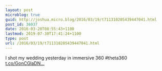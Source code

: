 ```yaml
---
layout: post
microblog: true
guid: http://joshua.micro.blog/2016/03/19/t711310205439447041.html
post_id: 36037
date: 2016-03-20T08:55:43+1100
lastmod: 2019-07-30T17:41:24+1100
type: post
url: /2016/03/19/t711310205439447041.html
---
```

I shot my wedding yesterday in immersive 360 #theta360 [t.co/GonCGlaDN...](https://t.co/GonCGlaDNp)
